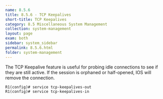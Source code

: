 ```yaml
---
name: 8.5.6
title: 8.5.6 - TCP Keepalives
short-title: TCP Keepalives
category: 8.5 Miscellaneous System Management
collection: system-management
layout: page
exam: both
sidebar: system_sidebar
permalink: 8.5.6.html
folder: system-management
---
```

The TCP Keepalive feature is useful for probing idle connections to see if they are still active. If the session is orphaned or half-opened, IOS will remove the connection.
```
R1(config)# service tcp-keepalives-out
R1(config)# service tcp-keepalives-in
```
